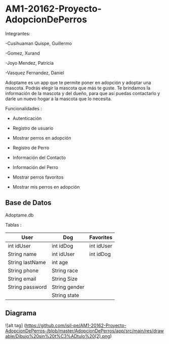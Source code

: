 # AM1-20162-Proyecto-AdopcionDePerros

Integrantes:

-Cusihuaman Quispe, Guillermo

-Gomez, Xurand

-Joyo Mendez, Patricia

-Vasquez Fernandez, Daniel

Adoptame es un app que te permite poner en adopción y adoptar una mascota. Podrás elegir la mascota que más te guste. Te brindamos la información de la mascota y del dueño, para que así puedas contactarlo y darle un nuevo hogar a la mascota que lo necesita.

Funcionalidades :

- Autenticación

- Registro de usuario

- Mostrar perros en adopción

- Registro de Perro

- Información del Contacto 

- Información del Perro

- Mostrar perros favoritos

- Mostrar mis perros en adopción

## Base de Datos 

Adoptame.db

Tablas : 

User            | Dog           | Favorites  
------------    | ------------- | -------------
int idUser      | int idDog     | int idUser
String name     | int idUser    | int idDog 
String lastName | int age       |
String phone    | String race   |
String email    | String Size   | 
String password | String gender |
                | String state


## Diagrama 

![alt tag] (https://github.com/isil-pe/AM1-20162-Proyecto-AdopcionDePerros-/blob/master/AdopcionDePerros/app/src/main/res/drawable/Dibujo%20sin%20t%C3%ADtulo%20(2).png)
